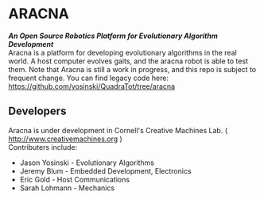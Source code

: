 ARACNA
======
**_An Open Source Robotics Platform for Evolutionary Algorithm Development_**  
Aracna is a platform for developing evolutionary algorithms in the real world.  A host computer evolves gaits, and the aracna robot is able to test them.  Note that Aracna is still a work in progress, and this repo is subject to frequent change.  You can find legacy code here: https://github.com/yosinski/QuadraTot/tree/aracna

Developers
----------
Aracna is under development in Cornell's Creative Machines Lab. ( http://www.creativemachines.org )  
Contributers include:  
* Jason Yosinski - Evolutionary Algorithms
* Jeremy Blum -    Embedded Development, Electronics
* Eric Gold -      Host Communications
* Sarah Lohmann -  Mechanics
